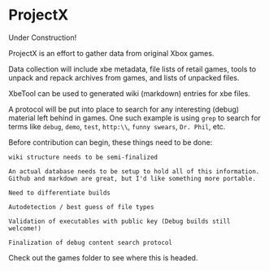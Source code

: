 # ProjectX
Under Construction!


ProjectX is an effort to gather data from original Xbox games.


Data collection will include xbe metadata, file lists of retail games, tools to unpack and repack archives from games, and lists of unpacked files.


XbeTool can be used to generated wiki (markdown) entries for xbe files.


A protocol will be put into place to search for any interesting (debug) material left behind in games. One such example is using `grep` to search for terms like `debug`, `demo`, `test`, `http:\\`, `funny swears`, `Dr. Phil`, etc.

Before contribution can begin, these things need to be done:

	wiki structure needs to be semi-finalized
	
	An actual database needs to be setup to hold all of this information. Github and markdown are great, but I'd like something more portable.
	
	Need to differentiate builds
	
	Autodetection / best guess of file types
	
	Validation of executables with public key (Debug builds still welcome!)
	
	Finalization of debug content search protocol

Check out the games folder to see where this is headed.